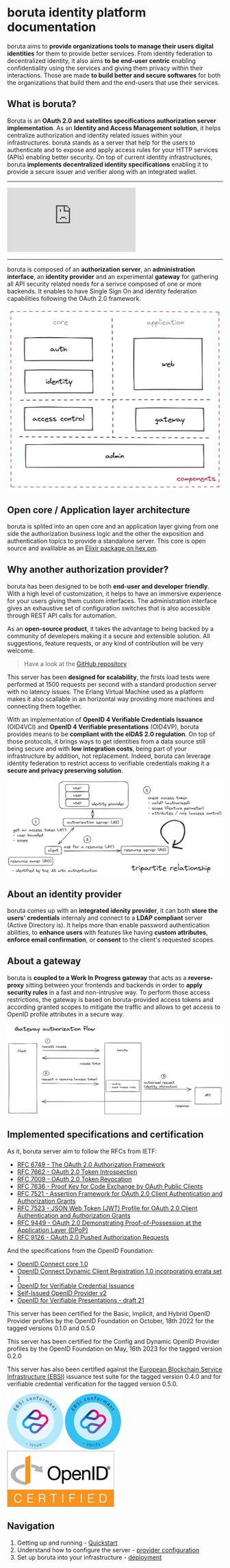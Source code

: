 # boruta identity platform documentation

<div class="vision">

boruta aims to __provide organizations tools to manage their users digital identities__ for them to provide better services. From identity federation to decentralized identity, it also aims __to be end-user centric__ enabling confidentiality using the services and giving them privacy within their interactions. Those are made __to build better and secure softwares__ for both the organizations that build them and the end-users that use their services.

</div>


## What is boruta?

Boruta is an __OAuth 2.0 and satellites specifications authorization server implementation__. As an __Identity and Access Management solution__, it helps centralize authorization and identity related issues within your infrastructures. boruta stands as a server that help for the users to authenticate and to expose and apply access rules for your HTTP services (APIs) enabling better security. On top of current identity infrastructures, boruta __implements decentralized identity specifications__ enabling it to provide a secure issuer and verifier along with an integrated wallet.

---

<iframe src="https://www.loom.com/embed/7c3c10ad219c45238c92bab19c6da6bd?sid=030ed6aa-00ea-4d5f-ab56-7836e6ee662c" frameborder="0" webkitallowfullscreen mozallowfullscreen allowfullscreen></iframe>

---

boruta is composed of an __authorization server__, an __administration interface__, an __identity provider__ and an experimental __gateway__ for gathering all API security related needs for a serivce composed of one or more backends. It enables to have Single Sign On and identity federation capabilities following the OAuth 2.0 framework.

<div class="centered"><img src="/assets/images/components.png" /></div>

## Open core / Application layer architecture

boruta is splited into an open core and an application layer giving from one side the authorization business logic and the other the exposition and authentication topics to provide a standalone server. This core is open source and avalilable as an [Elixir package on hex.pm](https://hex.pm/packages/boruta).

## Why another authorization provider?

boruta has been designed to be both __end-user and developer friendly__. With a high level of customization, it helps to have an immersive experience for your users giving them custom interfaces. The administration interface gives an exhaustive set of configuration switches that is also accessible through REST API calls for automation.

As an __open-source product__, it takes the advantage to being backed by a community of developers making it a secure and extensible solution. All suggestions, feature requests, or any kind of contribution will be very welcome.

> Have a look at the [GitHub repository](https://github.com/malach-it/boruta-server)

This server has been __designed for scalability__, the firsts load tests were performed at 1500 requests per second with a standard production server with no latency issues. The Erlang Virtual Machine used as a platform makes it also scallable in an horizontal way providing more machines and connecting them together.

With an implementation of __OpenID 4 Verifiable Credentials Issuance__ (OID4VCI) and __OpenID 4 Verifiable presentations__ (OID4VP), boruta provides means to be __compliant with the eIDAS 2.0 regulation__. On top of those protocols, it brings ways to get identities from a data source still being secure and with __low integration costs__, being part of your infrastructure by addition, not replacement. Indeed, boruta can leverage identity federation to restrict access to verifiable credentials making it a __secure and privacy preserving solution__.

![Tripartite authorization](/assets/images/authorization-tripartite.png)

## About an identity provider

boruta comes up with an __integrated idenity provider__, it can both __store the users' credentials__ internaly and connect to a __LDAP compliant__ server (Active Directory is). It helps more than enable password authentication abilities, to __enhance users__ with features like having __custom attributes__, __enforce email confirmation__, or __consent__ to the client's requested scopes.

## About a gateway

boruta is __coupled to a Work In Progress gateway__ that acts as a __reverse-proxy__ sitting between your frontends and backends in order to __apply security rules__ in a fast and non-intrusive way. To perform those access restrictions, the gateway is based on boruta-provided access tokens and according granted scopes to mitigate the traffic and allows to get access to OpenID profile attributes in a secure way.

![Gateway authorization flow](/assets/images/authorization-gateway-en.png)

## Implemented specifications and certification

As it, boruta server aim to follow the RFCs from IETF:
- [RFC 6749 - The OAuth 2.0 Authorization Framework](https://tools.ietf.org/html/rfc6749)
- [RFC 7662 - OAuth 2.0 Token Introspection](https://tools.ietf.org/html/rfc7662)
- [RFC 7009 - OAuth 2.0 Token Revocation](https://tools.ietf.org/html/rfc7009)
- [RFC 7636 - Proof Key for Code Exchange by OAuth Public Clients](https://tools.ietf.org/html/rfc7636)
- [RFC 7521 - Assertion Framework for OAuth 2.0 Client Authentication and Authorization Grants](https://www.rfc-editor.org/rfc/rfc7521)
- [RFC 7523 - JSON Web Token (JWT) Profile for OAuth 2.0 Client Authentication and Authorization Grants](https://tools.ietf.org/html/rfc7523)
- [RFC 9449 - OAuth 2.0 Demonstrating Proof-of-Possession at the Application Layer (DPoP)](https://datatracker.ietf.org/doc/html/draft-ietf-oauth-dpop)
- [RFC 9126 - OAuth 2.0 Pushed Authorization Requests](https://datatracker.ietf.org/doc/html/rfc9126)

And the specifications from the OpenID Foundation:
- [OpenID Connect core 1.0](https://openid.net/specs/openid-connect-core-1_0.html)
- [OpenID Connect Dynamic Client Registration 1.0 incorporating errata set 1](https://openid.net/specs/openid-connect-registration-1_0.html)
- [OpenID for Verifiable Credential Issuance](https://openid.net/specs/openid-4-verifiable-credential-issuance-1_0.html)
- [Self-Issued OpenID Provider v2](https://openid.net/specs/openid-connect-self-issued-v2-1_0.html)
- [OpenID for Verifiable Presentations - draft 21](https://openid.net/specs/openid-4-verifiable-presentations-1_0.html)

This server has been certified for the Basic, Implicit, and Hybrid OpenID Provider profiles by the OpenID Foundation on October, 18th 2022 for the tagged versions 0.1.0 and 0.5.0

This server has been certified for the Config and Dynamic OpenID Provider profiles by the OpenID Foundation on May, 16th 2023 for the tagged version 0.2.0

This server has also been certified against the [European Blockchain Service Infrastructure (EBSI)](https://ec.europa.eu/digital-building-blocks/sites/display/EBSI) issuance test suite for the tagged version 0.4.0 and for verifiable credential verification for the tagged version 0.5.0.

![EBSI certified - issue](/assets/images/ebsi-certification-issuance.png)
![EBSI certified - verify](/assets/images/ebsi-certification-verify.png)
![OpenID certified](/assets/images/oid-certification-mark.png)

## Navigation

1. Getting up and running - [Quickstart](quickstart.md)
2. Understand how to configure the server - [provider configuration](provider-configuration/configure-clients.md)
3. Set up boruta into your infrastructure - [deployment](deployment/docker.md)
